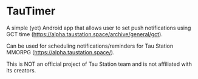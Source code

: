 # TauTimer

A simple (yet) Android app that allows user to set push notifications using GCT time (https://alpha.taustation.space/archive/general/gct).

Can be used for scheduling notifications/reminders for Tau Station MMORPG (https://alpha.taustation.space/).

This is NOT an official project of Tau Station team and is not affiliated with its creators.
